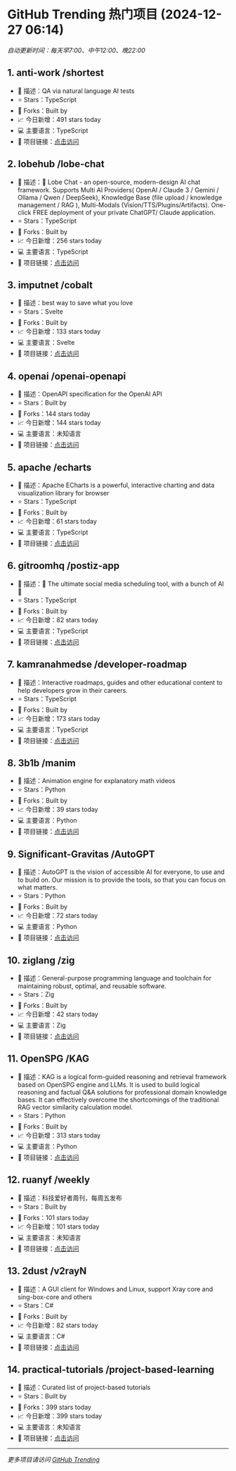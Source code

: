 # GitHub Trending 热门项目 (2024-12-27 06:14)

*自动更新时间：每天早7:00、中午12:00、晚22:00*

## 1. anti-work /shortest
- 📝 描述：QA via natural language AI tests
- ⭐ Stars：TypeScript
- 🔱 Forks：Built by
- 📈 今日新增：491 stars today
- 💻 主要语言：TypeScript
- 🔗 项目链接：[点击访问](https://github.com/anti-work/shortest)

## 2. lobehub /lobe-chat
- 📝 描述：🤯 Lobe Chat - an open-source, modern-design AI chat framework. Supports Multi AI Providers( OpenAI / Claude 3 / Gemini / Ollama / Qwen / DeepSeek), Knowledge Base (file upload / knowledge management / RAG ), Multi-Modals (Vision/TTS/Plugins/Artifacts). One-click FREE deployment of your private ChatGPT/ Claude application.
- ⭐ Stars：TypeScript
- 🔱 Forks：Built by
- 📈 今日新增：256 stars today
- 💻 主要语言：TypeScript
- 🔗 项目链接：[点击访问](https://github.com/lobehub/lobe-chat)

## 3. imputnet /cobalt
- 📝 描述：best way to save what you love
- ⭐ Stars：Svelte
- 🔱 Forks：Built by
- 📈 今日新增：133 stars today
- 💻 主要语言：Svelte
- 🔗 项目链接：[点击访问](https://github.com/imputnet/cobalt)

## 4. openai /openai-openapi
- 📝 描述：OpenAPI specification for the OpenAI API
- ⭐ Stars：Built by
- 🔱 Forks：144 stars today
- 📈 今日新增：144 stars today
- 💻 主要语言：未知语言
- 🔗 项目链接：[点击访问](https://github.com/openai/openai-openapi)

## 5. apache /echarts
- 📝 描述：Apache ECharts is a powerful, interactive charting and data visualization library for browser
- ⭐ Stars：TypeScript
- 🔱 Forks：Built by
- 📈 今日新增：61 stars today
- 💻 主要语言：TypeScript
- 🔗 项目链接：[点击访问](https://github.com/apache/echarts)

## 6. gitroomhq /postiz-app
- 📝 描述：📨 The ultimate social media scheduling tool, with a bunch of AI 🤖
- ⭐ Stars：TypeScript
- 🔱 Forks：Built by
- 📈 今日新增：82 stars today
- 💻 主要语言：TypeScript
- 🔗 项目链接：[点击访问](https://github.com/gitroomhq/postiz-app)

## 7. kamranahmedse /developer-roadmap
- 📝 描述：Interactive roadmaps, guides and other educational content to help developers grow in their careers.
- ⭐ Stars：TypeScript
- 🔱 Forks：Built by
- 📈 今日新增：173 stars today
- 💻 主要语言：TypeScript
- 🔗 项目链接：[点击访问](https://github.com/kamranahmedse/developer-roadmap)

## 8. 3b1b /manim
- 📝 描述：Animation engine for explanatory math videos
- ⭐ Stars：Python
- 🔱 Forks：Built by
- 📈 今日新增：39 stars today
- 💻 主要语言：Python
- 🔗 项目链接：[点击访问](https://github.com/3b1b/manim)

## 9. Significant-Gravitas /AutoGPT
- 📝 描述：AutoGPT is the vision of accessible AI for everyone, to use and to build on. Our mission is to provide the tools, so that you can focus on what matters.
- ⭐ Stars：Python
- 🔱 Forks：Built by
- 📈 今日新增：72 stars today
- 💻 主要语言：Python
- 🔗 项目链接：[点击访问](https://github.com/Significant-Gravitas/AutoGPT)

## 10. ziglang /zig
- 📝 描述：General-purpose programming language and toolchain for maintaining robust, optimal, and reusable software.
- ⭐ Stars：Zig
- 🔱 Forks：Built by
- 📈 今日新增：42 stars today
- 💻 主要语言：Zig
- 🔗 项目链接：[点击访问](https://github.com/ziglang/zig)

## 11. OpenSPG /KAG
- 📝 描述：KAG is a logical form-guided reasoning and retrieval framework based on OpenSPG engine and LLMs. It is used to build logical reasoning and factual Q&A solutions for professional domain knowledge bases. It can effectively overcome the shortcomings of the traditional RAG vector similarity calculation model.
- ⭐ Stars：Python
- 🔱 Forks：Built by
- 📈 今日新增：313 stars today
- 💻 主要语言：Python
- 🔗 项目链接：[点击访问](https://github.com/OpenSPG/KAG)

## 12. ruanyf /weekly
- 📝 描述：科技爱好者周刊，每周五发布
- ⭐ Stars：Built by
- 🔱 Forks：101 stars today
- 📈 今日新增：101 stars today
- 💻 主要语言：未知语言
- 🔗 项目链接：[点击访问](https://github.com/ruanyf/weekly)

## 13. 2dust /v2rayN
- 📝 描述：A GUI client for Windows and Linux, support Xray core and sing-box-core and others
- ⭐ Stars：C#
- 🔱 Forks：Built by
- 📈 今日新增：82 stars today
- 💻 主要语言：C#
- 🔗 项目链接：[点击访问](https://github.com/2dust/v2rayN)

## 14. practical-tutorials /project-based-learning
- 📝 描述：Curated list of project-based tutorials
- ⭐ Stars：Built by
- 🔱 Forks：399 stars today
- 📈 今日新增：399 stars today
- 💻 主要语言：未知语言
- 🔗 项目链接：[点击访问](https://github.com/practical-tutorials/project-based-learning)


---
*更多项目请访问 [GitHub Trending](https://github.com/trending)*